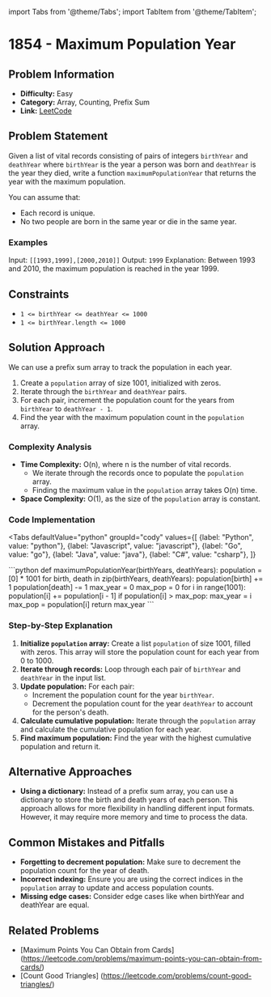 import Tabs from '@theme/Tabs';
import TabItem from '@theme/TabItem';

# 1854 - Maximum Population Year

## Problem Information
- **Difficulty:** Easy
- **Category:** Array, Counting, Prefix Sum
- **Link:** [LeetCode](https://leetcode.com/problems/maximum-population-year)

## Problem Statement
Given a list of vital records consisting of pairs of integers `birthYear` and `deathYear` where `birthYear` is the year a person was born and `deathYear` is the year they died, write a function `maximumPopulationYear` that returns the year with the maximum population.

You can assume that:
- Each record is unique.
- No two people are born in the same year or die in the same year.

### Examples
Input: `[[1993,1999],[2000,2010]]`
Output: `1999`
Explanation: Between 1993 and 2010, the maximum population is reached in the year 1999.

## Constraints
- `1 <= birthYear <= deathYear <= 1000`
- `1 <= birthYear.length <= 1000`

## Solution Approach
We can use a prefix sum array to track the population in each year.

1. Create a `population` array of size 1001, initialized with zeros.
2. Iterate through the `birthYear` and `deathYear` pairs.
3. For each pair, increment the population count for the years from `birthYear` to `deathYear - 1`.
4. Find the year with the maximum population count in the `population` array.

### Complexity Analysis
- **Time Complexity:** O(n), where n is the number of vital records.
  - We iterate through the records once to populate the `population` array.
  - Finding the maximum value in the `population` array takes O(n) time.
- **Space Complexity:** O(1), as the size of the `population` array is constant.

### Code Implementation
<Tabs
  defaultValue="python"
  groupId="cody"
  values={[
    {label: "Python", value: "python"},
    {label: "Javascript", value: "javascript"},
    {label: "Go", value: "go"},
    {label: "Java", value: "java"},
    {label: "C#", value: "csharp"},
  ]}
>
<TabItem value="python">
```python
def maximumPopulationYear(birthYears, deathYears):
    population = [0] * 1001
    for birth, death in zip(birthYears, deathYears):
        population[birth] += 1
        population[death] -= 1
    max_year = 0
    max_pop = 0
    for i in range(1001):
        population[i] += population[i - 1]
        if population[i] > max_pop:
            max_year = i
            max_pop = population[i]
    return max_year
```
</TabItem>
</Tabs>

### Step-by-Step Explanation
1. **Initialize `population` array:** Create a list `population` of size 1001, filled with zeros. This array will store the population count for each year from 0 to 1000.
2. **Iterate through records:** Loop through each pair of `birthYear` and `deathYear` in the input list.
3. **Update population:** For each pair:
    - Increment the population count for the year `birthYear`.
    - Decrement the population count for the year `deathYear` to account for the person's death.
4. **Calculate cumulative population:** Iterate through the `population` array and calculate the cumulative population for each year.
5. **Find maximum population:** Find the year with the highest cumulative population and return it.



## Alternative Approaches
- **Using a dictionary:** Instead of a prefix sum array, you can use a dictionary to store the birth and death years of each person. This approach allows for more flexibility in handling different input formats. However, it may require more memory and time to process the data.

## Common Mistakes and Pitfalls
- **Forgetting to decrement population:** Make sure to decrement the population count for the year of death. 
- **Incorrect indexing:** Ensure you are using the correct indices in the `population` array to update and access population counts. 
- **Missing edge cases:** Consider edge cases like when birthYear and deathYear are equal.



## Related Problems
- [Maximum Points You Can Obtain from Cards] (https://leetcode.com/problems/maximum-points-you-can-obtain-from-cards/)
- [Count Good Triangles] (https://leetcode.com/problems/count-good-triangles/)